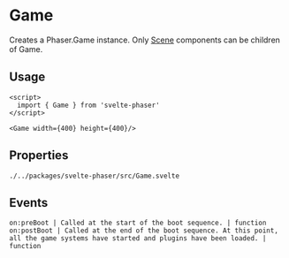 # Game

Creates a Phaser.Game instance. Only [Scene](/svelte-phaser/components/scene/) components can be children of Game.

## Usage

```example
<script>
  import { Game } from 'svelte-phaser'
</script>

<Game width={400} height={400}/>
```

## Properties

```properties
./../packages/svelte-phaser/src/Game.svelte
```

## Events

```properties
on:preBoot | Called at the start of the boot sequence. | function
on:postBoot | Called at the end of the boot sequence. At this point, all the game systems have started and plugins have been loaded. | function
```
